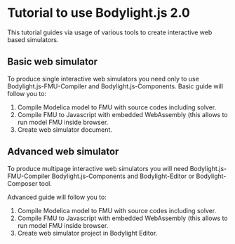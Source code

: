 # Tutorial to use Bodylight.js 2.0

This tutorial guides via usage of various tools to create interactive web based simulators.

## Basic web simulator

To produce single interactive web simulators you need only to use Bodylight.js-FMU-Compiler and Bodylight.js-Components.
Basic guide will follow you to:

1. Compile Modelica model to FMU with source codes including solver.
2. Compile FMU to Javascript with embedded WebAssembly (this allows to run model FMU inside browser.
3. Create web simulator document.

## Advanced web simulator

To produce multipage interactive web simulators you will need Bodylight.js-FMU-Compiler Bodylight.js-Components and Bodylight-Editor or Bodylight-Composer tool. 

Advanced guide will follow you to:
1. Compile Modelica model to FMU with source codes including solver.
2. Compile FMU to Javascript with embedded WebAssembly (this allows to run model FMU inside browser.
3. Create web simulator project in Bodylight Editor.

